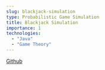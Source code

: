 ```yaml
---
slug: blackjack-simulation
type: Probabilistic Game Simulation
title: Blackjack Simulation
importance: 1
technologies:
  - "Java"
  - "Game Theory"
---
```


[Github](https://github.com/jazevedo620/Blackjack-Simulation)
